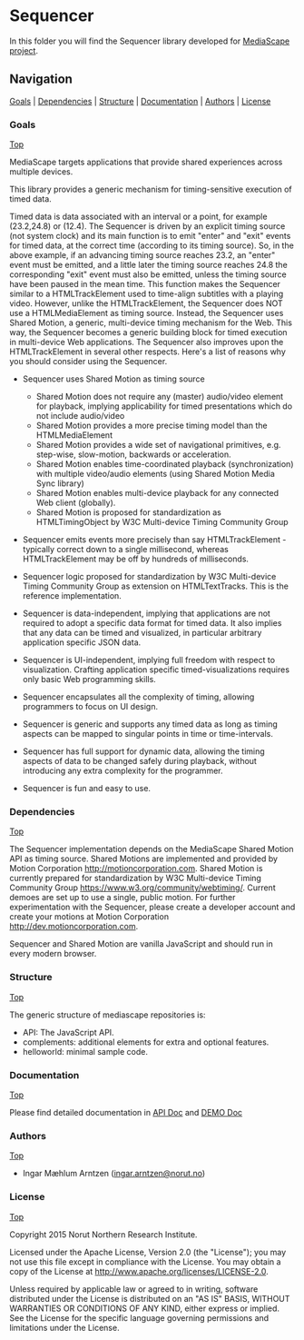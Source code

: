 <!--
	Copyright 2015 Norut Northern Research Institute
	Author : Ingar Mæhlum Arntzen

  This file is part of the Sequencer module.

  The Sequencer is free software: you can redistribute it and/or modify
  it under the terms of the GNU Lesser General Public License as published by
  the Free Software Foundation, either version 3 of the License, or
  (at your option) any later version.

  The Sequencer is distributed in the hope that it will be useful,
  but WITHOUT ANY WARRANTY; without even the implied warranty of
  MERCHANTABILITY or FITNESS FOR A PARTICULAR PURPOSE.  See the
  GNU Lesser General Public License for more details.

  You should have received a copy of the GNU Lesser General Public License
  along with Foobar.  If not, see <http://www.gnu.org/licenses/>.
-->

# Sequencer

In this folder you will find the Sequencer library developed for [MediaScape project](http://mediascapeproject.eu/).

## Navigation
[Goals][] | [Dependencies][] | [Structure][] | [Documentation][] | [Authors][] | [License][]

### Goals
[Top][]

MediaScape targets applications that provide shared experiences across multiple devices.

This library provides a generic mechanism for timing-sensitive execution of timed data. 

Timed data is data associated with an interval or a point, for example (23.2,24.8) or (12.4). The Sequencer is driven by an explicit timing source (not system clock) and its main function is to emit "enter" and "exit" events for timed data, at the correct time (according to its timing source). So, in the above example, if an advancing timing source reaches 23.2, an "enter" event must be emitted, and a little later the timing source reaches 24.8 the corresponding "exit" event must also be emitted, unless the timing source have been paused in the mean time. This function makes the Sequencer similar to a HTMLTrackElement used to time-align subtitles with a playing video. However, unlike the HTMLTrackElement, the Sequencer does NOT use a HTMLMediaElement as timing source. Instead, the Sequencer uses Shared Motion, a generic, multi-device timing mechanism for the Web. This way, the Sequencer becomes a generic building block for timed execution in multi-device Web applications. The Sequencer also improves upon the HTMLTrackElement in several other respects. Here's a list of reasons why you should consider using the Sequencer.

- Sequencer uses Shared Motion as timing source
  - Shared Motion does not require any (master) audio/video element for playback, implying applicability for timed presentations which do not include audio/video
  - Shared Motion provides a more precise timing model than the HTMLMediaElement
  - Shared Motion provides a wide set of navigational primitives, e.g. step-wise, slow-motion, backwards or acceleration. 
  - Shared Motion enables time-coordinated playback (synchronization) with multiple video/audio elements (using Shared Motion Media Sync library)
  - Shared Motion enables multi-device playback for any connected Web client (globally).
  - Shared Motion is proposed for standardization as HTMLTimingObject by W3C Multi-device Timing Community Group   

- Sequencer emits events more precisely than say HTMLTrackElement - typically correct down to a single millisecond, whereas HTMLTrackElement may be off by hundreds of milliseconds.
- Sequencer logic proposed for standardization by W3C Multi-device Timing Community Group as extension on HTMLTextTracks. This is the reference implementation.
- Sequencer is data-independent, implying that applications are not required to adopt a specific data format for timed data. It also implies that any data can be timed and visualized, in particular arbitrary application specific JSON data.
- Sequencer is UI-independent, implying full freedom with respect to visualization. Crafting application specific timed-visualizations requires only basic Web programming skills.
- Sequencer encapsulates all the complexity of timing, allowing programmers to focus on UI design.
- Sequencer is generic and supports any timed data as long as timing aspects can be mapped to singular points in time or time-intervals.
- Sequencer has full support for dynamic data, allowing the timing aspects of data to be changed safely during playback, without introducing any extra complexity for the programmer.
- Sequencer is fun and easy to use.


### Dependencies
[Top][]

The Sequencer implementation depends on the MediaScape Shared Motion API as timing source. Shared Motions are implemented and provided by Motion Corporation http://motioncorporation.com. Shared Motion is currently prepared for standardization by W3C Multi-device Timing Community Group https://www.w3.org/community/webtiming/.  Current demoes are set up to use a single, public motion. For further experimentation with the Sequencer, please create a developer account and create your motions at Motion Corporation http://dev.motioncorporation.com.

Sequencer and Shared Motion are vanilla JavaScript and should run in every modern browser.

### Structure
[Top][]

The generic structure of mediascape repositories is:

  * API: The JavaScript API.
  * complements: additional elements for extra and optional features.
  * helloworld: minimal sample code.

### Documentation
[Top][]

Please find detailed documentation in [API Doc](API/Sequencer/README.md) and [DEMO Doc](helloworld/README.md)

### Authors
[Top][]

- Ingar Mæhlum Arntzen (ingar.arntzen@norut.no)

### License
[Top][]

Copyright 2015 Norut Northern Research Institute.

Licensed under the Apache License, Version 2.0 (the "License"); you may not use this file except in compliance with the License. You may obtain a copy of the License at http://www.apache.org/licenses/LICENSE-2.0.

Unless required by applicable law or agreed to in writing, software distributed under the License is distributed on an "AS IS" BASIS, WITHOUT WARRANTIES OR CONDITIONS OF ANY KIND, either express or implied. See the License for the specific language governing permissions and limitations under the License.

[Top]: #navigation
[Goals]: #goals
[Dependencies]: #dependencies
[Structure]: #structure
[Documentation]: #documentation
[Authors]: #authors
[License]: #license
